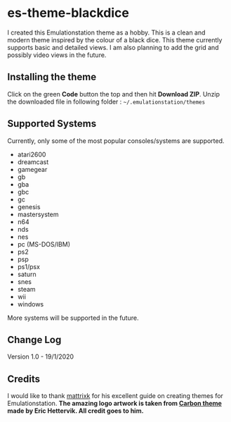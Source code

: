 # es-theme-blackdice

I created this Emulationstation theme as a hobby. This is a clean and modern theme inspired by the colour of a black dice. This theme currently supports basic and detailed views. I am also planning to add the grid and possibly video views in the future.

## Installing the theme

Click on the green **Code** button the top and then hit **Download ZIP**. Unzip the downloaded file in following folder : ``` ~/.emulationstation/themes ``` 

## Supported Systems
Currently, only some of the most popular consoles/systems are supported.

- atari2600
- dreamcast
- gamegear
- gb
- gba
- gbc
- gc
- genesis
- mastersystem
- n64
- nds
- nes
- pc (MS-DOS/IBM)
- ps2
- psp
- ps1/psx
- saturn
- snes
- steam
- wii
- windows

More systems will be supported in the future.

## Change Log
Version 1.0 - 19/1/2020

## Credits
I would like to thank [mattrixk](https://github.com/mattrixk) for his excellent guide on creating themes for Emulationstation. 
**The amazing logo artwork is taken from [Carbon theme](https://github.com/RetroPie/es-theme-carbon) made by Eric Hettervik. All credit goes to him.** 
